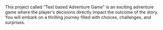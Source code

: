 This project called "Text based Adventure Game" is an exciting adventure game where the player's decisions directly impact the outcome of the story. You will embark on a thrilling journey filled with choices, challenges, and surprises.
